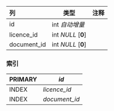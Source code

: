 | 列          | 类型               | 注释 |
| :---------- | ------------------ | ---- |
| id          | int *自动增量*     |      |
| licence_id  | int *NULL* [**0**] |      |
| document_id | int *NULL* [**0**] |      |

### 索引

| PRIMARY | *id*          |
| :------ | ------------- |
| INDEX   | *licence_id*  |
| INDEX   | *document_id* |